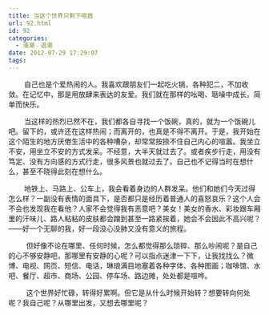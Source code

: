 ```yaml
---
title: 当这个世界只剩下喧嚣
url: 92.html
id: 92
categories:
  - 漲潮﹣退潮
date: 2012-07-29 17:29:07
tags:
---
```


        自己也是个爱热闹的人。我喜欢跟朋友们一起吃火锅，各种犯二，不加收敛。在记忆中，那是用放肆来表达的友爱。我们就在那样的吆喝、聒噪中成长。简单而快乐。

        当这样的热烈已然不在，我们都各自寻找一个饭碗，真的，就为一个饭碗儿吧。留下的，或许还在这样热闹；而离开的，也真是不得不离开。于是，我开始在这个陌生的地方厌倦生活中的各种嘈杂，却常常按捺不住自己内心的喧嚣。我坐立不安，用坐立不安的方式发呆。不经意，大半天就过去了。或者疾步行走，用没有笃定、没有方向感的方式行走，很多风景也就过去了。自己也不记得当时在想什么，甚至不晓得此刻在想什么。

        地铁上、马路上、公车上，我会看着身边的人群发呆。他们和她们今天过得怎么样？一副没有表情的面具下，是否都只是经历着普通人的喜怒哀乐？这个人会不会也发现我在看他？人家不会觉得我有恶意吧？美女！美女的香水、彩妆跟车厢里的汗味儿、路人粘粘的皮肤都会蹭到甚至一路紧挨着，她会不会因此不高兴呢？——好一个无聊的我，好一段没心没肺又没有意义的旅程。

         但好像不论在哪里、任何时候，怎么都觉得那么琐碎、那么吵闹呢？是自己的心不够安静吧，那哪里有安静的心呢？可以指点迷津一下下，让我找找么？微博、电视、网页、短信、电话，琳琅满目地塞着各种字体、各种图画；咖啡馆、水吧、餐厅、超市、商场、公园、停车场、路边摊，处处都是喧哗。

         这个世界好忙碌，转得好累啊。但它是从什么时候开始转？想要转向何处呢？我自己呢？从哪里出发，又想去哪里呢？